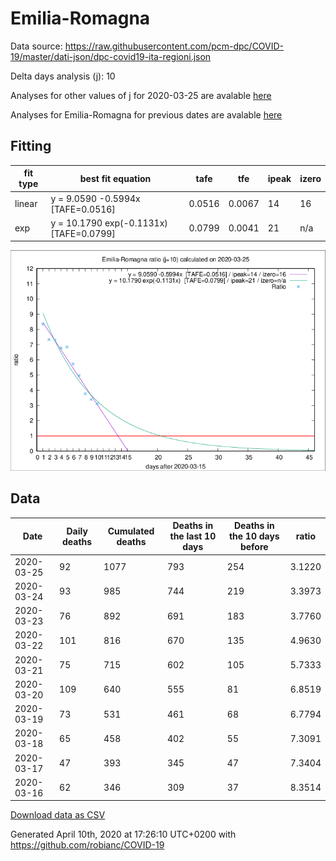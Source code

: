 # Emilia-Romagna

Data source: https://raw.githubusercontent.com/pcm-dpc/COVID-19/master/dati-json/dpc-covid19-ita-regioni.json

Delta days analysis (j): 10

Analyses for other values of j for 2020-03-25 are avalable [here](../README.md)

Analyses for Emilia-Romagna for previous dates are avalable [here](../../README.md)

## Fitting 
|fit type|best fit equation|tafe|tfe|ipeak|izero|
|-------|-----|--------|------|---|---|
|linear|y = 9.0590 -0.5994x  [TAFE=0.0516]|0.0516|0.0067|14|16|
|exp|y = 10.1790 exp(-0.1131x)  [TAFE=0.0799]|0.0799|0.0041|21|n/a|

![Plot](COVID-19_emilia-romagna_j10_2020-03-25.png)

## Data
|Date|Daily deaths|Cumulated deaths|Deaths in the last 10 days|Deaths in the 10 days before|ratio|
|----|----------|-----------|-------|--------------------|-----|
|2020-03-25|92|1077|793|254|3.1220|
|2020-03-24|93|985|744|219|3.3973|
|2020-03-23|76|892|691|183|3.7760|
|2020-03-22|101|816|670|135|4.9630|
|2020-03-21|75|715|602|105|5.7333|
|2020-03-20|109|640|555|81|6.8519|
|2020-03-19|73|531|461|68|6.7794|
|2020-03-18|65|458|402|55|7.3091|
|2020-03-17|47|393|345|47|7.3404|
|2020-03-16|62|346|309|37|8.3514|

[Download data as CSV](COVID-19_emilia-romagna_j10_2020-03-25.csv)

Generated April 10th, 2020 at 17:26:10 UTC+0200 with https://github.com/robianc/COVID-19

